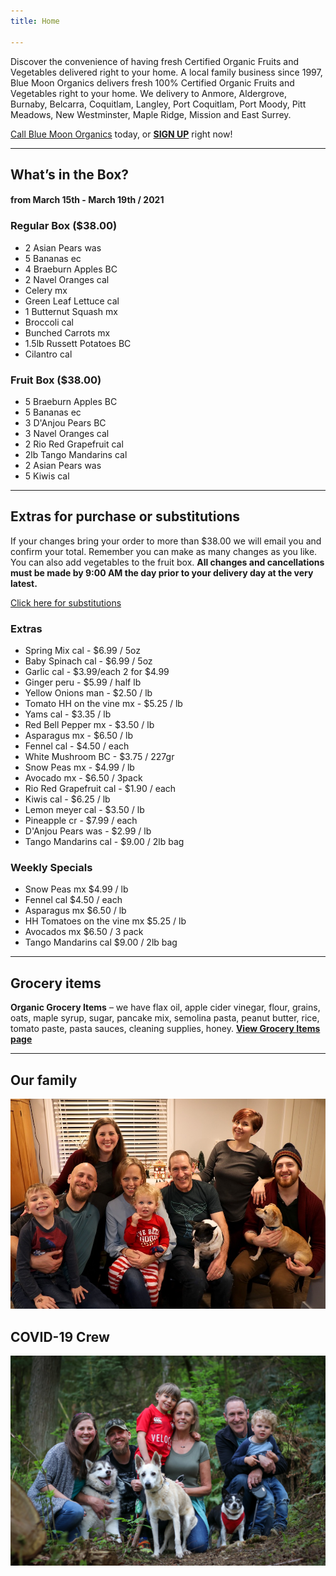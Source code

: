 ```yaml
---
title: Home

---
```

Discover the convenience of having fresh Certified Organic Fruits and Vegetables delivered right to your home. A local family business since 1997, Blue Moon Organics delivers fresh 100% Certified Organic Fruits and Vegetables right to your home. We delivery to Anmore, Aldergrove, Burnaby, Belcarra, Coquitlam, Langley, Port Coquitlam, Port Moody, Pitt Meadows, New Westminster, Maple Ridge, Mission and East Surrey.

[Call Blue Moon Organics](/contact) today, or [**SIGN UP**](/sign-up) right now!

***

## What’s in the Box?

#### **from  March 15th - March 19th / 2021**

### Regular Box ($38.00)

* 2 Asian Pears  was
* 5 Bananas  ec
* 4 Braeburn Apples  BC
* 2 Navel Oranges cal
* Celery  mx
* Green Leaf Lettuce  cal
* 1 Butternut Squash  mx
* Broccoli  cal
* Bunched Carrots  mx
* 1.5lb Russett Potatoes  BC
* Cilantro  cal

### Fruit Box ($38.00)

* 5 Braeburn Apples  BC
* 5 Bananas  ec
* 3 D'Anjou Pears  BC
* 3 Navel Oranges  cal
* 2 Rio Red Grapefruit  cal
* 2lb Tango Mandarins  cal
* 2 Asian Pears  was
* 5 Kiwis  cal

***

## Extras for purchase or substitutions

If your changes bring your order to more than $38.00 we will email you and confirm your total. Remember you can make as many changes as you like. You can also add vegetables to the fruit box. **All changes and cancellations must be made by 9:00 AM the day prior to your delivery day at the very latest.**

[Click here for substitutions](/substitutions "Click here for substitutions")

### Extras

* Spring Mix cal  -  $6.99 / 5oz
* Baby Spinach cal  -  $6.99 / 5oz
* Garlic  cal - $3.99/each 2 for $4.99
* Ginger  peru - $5.99 / half lb
* Yellow Onions man - $2.50 / lb
* Tomato HH on the vine mx - $5.25 / lb
* Yams cal - $3.35 / lb
* Red Bell Pepper  mx -  $3.50 / lb
* Asparagus  mx - $6.50 / lb
* Fennel  cal - $4.50 / each
* White Mushroom  BC - $3.75 / 227gr
* Snow Peas  mx - $4.99 / lb
* Avocado  mx - $6.50 / 3pack
* Rio Red Grapefruit  cal - $1.90 / each
* Kiwis  cal - $6.25 / lb
* Lemon meyer  cal -  $3.50 / lb
* Pineapple  cr - $7.99 / each
* D'Anjou Pears  was - $2.99 / lb
* Tango Mandarins  cal - $9.00 / 2lb bag

### Weekly Specials

* Snow Peas  mx  $4.99 / lb
* Fennel  cal   $4.50 / each
* Asparagus  mx   $6.50 / lb 
* HH Tomatoes on the vine  mx  $5.25 / lb
* Avocados  mx   $6.50 / 3 pack
* Tango Mandarins  cal   $9.00 / 2lb bag

***

## Grocery items

**Organic Grocery Items** – we have flax oil, apple cider vinegar, flour, grains, oats, maple syrup, sugar, pancake mix, semolina pasta, peanut butter, rice, tomato paste, pasta sauces, cleaning supplies, honey. [**View Grocery Items page**](/groceries)

***

## Our family

![Our family.](./uploads/IMG_1376-copy.jpg "Our family")

## COVID-19 Crew

![COVID-19 crew.](./uploads/covid.jpg "COVID-19 crew")